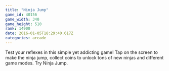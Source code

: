 ```yaml
---
title: "Ninja Jump"
game_id: 40156
game_width: 340
game_height: 510
rank: 14900
date: 2016-01-05T18:29:40.617Z
categories: arcade
---
```

Test your reflexes in this simple yet addicting game! Tap on the screen to make the ninja jump, collect coins to unlock tons of new ninjas and different game modes. Try Ninja Jump.